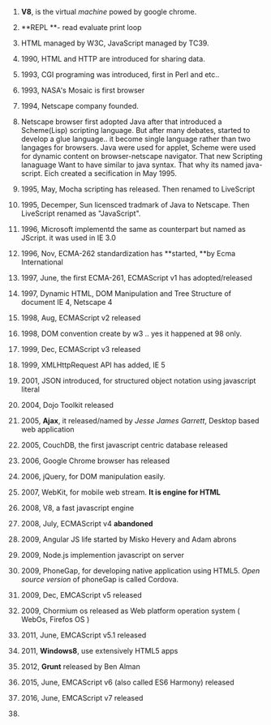 1. **V8**, is the virtual _machine_ powed by google chrome.
2. **REPL **- read evaluate print loop

3. HTML managed by W3C, JavaScript managed by TC39.

4. 1990, HTML and HTTP are introduced for sharing data.

5. 1993, CGI programing was introduced, first in Perl and etc..

6. 1993, NASA's Mosaic is first browser

7. 1994, Netscape company founded.

8. Netscape browser first adopted Java after that introduced a Scheme\(Lisp\) scripting language. But after many debates, started to develop a glue language..  it become single language rather than two langages for browsers. Java were used for applet, Scheme were used for dynamic content on browser-netscape navigator. That new Scripting lanaguage Want to have similar to java syntax. That why its named java-script. Eich created a secification in May 1995.

9. 1995, May, Mocha scripting has released. Then renamed to LiveScript

10. 1995, Decemper, Sun licensced tradmark of Java to Netscape.  Then LiveScript renamed as "JavaScript".

11. 1996, Microsoft implementd the same as counterpart but named as JScript. it was used in IE 3.0

12. 1996, Nov, ECMA-262 standardization has **started, **by Ecma International

13. 1997, June, the first ECMA-261, ECMAScript v1 has adopted\/released

14. 1997, Dynamic HTML, DOM Manipulation and Tree Structure of document IE 4, Netscape 4

15. 1998, Aug, ECMAScript v2 released

16. 1998, DOM convention create by w3 .. yes it happened at 98 only.

17. 1999, Dec, ECMAScript v3 released

18. 1999, XMLHttpRequest API has added, IE 5

19. 2001, JSON introduced, for structured object notation using javascript literal

20. 2004, Dojo Toolkit released

21. 2005, **Ajax**, it released\/named by _Jesse James Garrett_, Desktop based web application

22. 2005, CouchDB, the first javascript centric database released

23. 2006, Google Chrome browser has released

24. 2006, jQuery, for DOM manipulation easily.

25. 2007, WebKit, for mobile web stream. **It is engine for HTML**

26. 2008, V8, a fast javascript engine

27. 2008, July, ECMAScript v4 **abandoned**

28. 2009, Angular JS life started by Misko Hevery and Adam abrons

29. 2009, Node.js implemention javascript on server

30. 2009, PhoneGap, for developing native application using HTML5. _Open source version_ of phoneGap is called Cordova.

31. 2009, Dec, EMCAScript v5 released

32. 2009, Chormium os released as Web platform operation system \( WebOs, Firefos OS \)

33. 2011, June, EMCAScript v5.1 released

34. 2011, **Windows8**, use extensively HTML5 apps

35. 2012, **Grunt** released by Ben Alman

36. 2015, June, EMCAScript v6 \(also called ES6 Harmony\) released

37. 2016, June, EMCAScript v7 released

38. 

